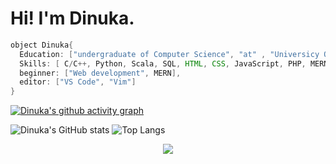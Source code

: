 # Hi! I'm Dinuka.

<!-- <div style="text-align: center;">
  <img src="src/anime-moon-landscape.jpg" alt="Example GIF" style="max-width: 100%; height: auto; text-align: center">
</div> -->
```java
object Dinuka{
  Education: ["undergraduate of Computer Science", "at" , "Universicy Of Colombo Schoole Of Computing"],
  Skills: [ C/C++, Python, Scala, SQL, HTML, CSS, JavaScript, PHP, MERN , bash],
  beginner: ["Web development", MERN],
  editor: ["VS Code", "Vim"]
}
```

[![Dinuka's github activity graph](https://github-readme-activity-graph.vercel.app/graph?username=dinuka2001&theme=react-dark)](https://github.com/sachithdh/github-readme-activity-graph)

![Dinuka's GitHub stats](https://github-readme-stats.vercel.app/api?username=dinuka2001&show_icons=true&theme=radical) ![Top Langs](https://github-readme-stats.vercel.app/api/top-langs/?username=dinuka2001&layout=compact&theme=transparent)

<center> <img src="https://komarev.com/ghpvc/?username=dinuka2001&&style=flat-square" align="center" /> </center>



<!-- [![An image of @dinuka2001's Holopin badges, which is a link to view their full Holopin profile](https://holopin.me/dinuka2001)](https://holopin.io/@dinuka2001) -->


